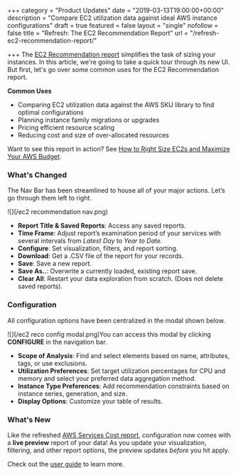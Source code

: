 +++
category = "Product Updates"
date = "2019-03-13T19:00:00+00:00"
description = "Compare EC2 utilization data against ideal AWS instance configurations"
draft = true
featured = false
layout = "single"
nofollow = false
title = "Refresh: The EC2 Recommendation Report"
url = "/refresh-ec2-recommendation-report/"

+++
The [EC2 Recommendation report](https://docs.metricly.com/reports/reports-ec2-recommendations/ "EC2 Recommendation report") simplifies the task of sizing your instances. In this article, we're going to take a quick tour through its new UI. But first, let's go over some common uses for the EC2 Recommendation report.

**Common Uses**

* Comparing EC2 utilization data against the AWS SKU library to find optimal configurations
* Planning instance family migrations or upgrades
* Pricing efficient resource scaling
* Reducing cost and size of over-allocated resources

Want to see this report in action? See [How to Right Size EC2s and Maximize Your AWS Budget](https://www.metricly.com/right-size-aws-ec2/ "How to Right Size EC2s and Maximize Your AWS Budget").

### What's Changed

The Nav Bar has been streamlined to house all of your major actions. Let’s go through them left to right.

![](/ec2 recommendation nav.png)

* **Report Title & Saved Reports**: Access any saved reports.
* **Time Frame**: Adjust report’s examination period of your services with several intervals from _Latest Day_ to _Year to Date_.
* **Configure**: Set visualization, filters, and report sorting.
* **Download**: Get a .CSV file of the report for your records.
* **Save**: Save a new report.
* **Save As..**: Overwrite a currently loaded, existing report save.
* **Clear All**: Restart your data exploration from scratch. (Does not delete saved reports).

### Configuration

All configuration options have been centralized in the modal shown below.

![](/ec2 reco config modal.png)You can access this modal by clicking **CONFIGURE** in the navigation bar.

* **Scope of Analysis**: Find and select elements based on name, attributes, tags, or use exclusions.
* **Utilization Preferences**: Set target utilization percentages for CPU and memory and select your preferred data aggregation method.
* **Instance Type Preferences**: Add recommendation constraints based on instance series, generation, and size.
* **Display Options**: Customize your table of results.

### What's New

Like the refreshed [AWS Services Cost report](https://docs.metricly.com/reports/reports-aws-services-cost/ "AWS Services Cost report"), configuration now comes with a **live preview** report of your data! As you update your visualization, filtering, and other report options, the preview updates _before_ you hit apply.

Check out the [user guide](https://docs.metricly.com/reports/reports-ec2-recommendations/ "EC2 Recommendation report user guide") to learn more.